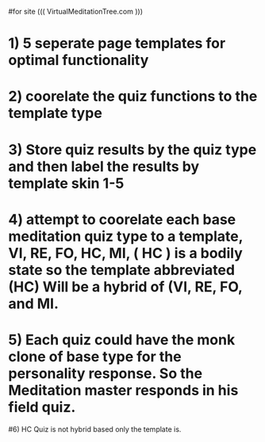 #for site ((( VirtualMeditationTree.com )))

# 1) 5 seperate page templates for optimal functionality
# 2) coorelate the quiz functions to the template type
# 3) Store quiz results by the quiz type and then label the results by template skin 1-5
# 4) attempt to coorelate each base meditation quiz type to a template, VI, RE, FO, HC, MI, ( HC ) is a bodily state so the template abbreviated (HC) Will be a hybrid of (VI, RE, FO, and MI.
# 5) Each quiz could have the monk clone of base type for the personality response. So the Meditation master responds in his field quiz.
#6) HC Quiz is not hybrid based only the template is.
